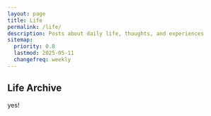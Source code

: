 ```yaml
---
layout: page
title: Life
permalink: /life/
description: Posts about daily life, thoughts, and experiences
sitemap:
  priority: 0.8
  lastmod: 2025-05-11
  changefreq: weekly
---
```


## Life Archive
yes!
